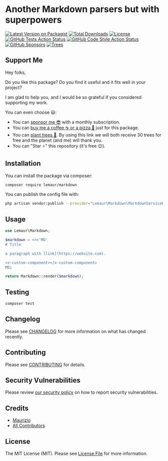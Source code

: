# Another Markdown parsers but with superpowers

[![Latest Version on Packagist](https://img.shields.io/packagist/v/lemaur/markdown.svg?style=flat-square)](https://packagist.org/packages/lemaur/markdown)
[![Total Downloads](https://img.shields.io/packagist/dt/lemaur/markdown.svg?style=flat-square)](https://packagist.org/packages/lemaur/markdown)
[![License](https://img.shields.io/packagist/l/lemaur/markdown.svg?style=flat-square&color=yellow)](https://github.com/leMaur/markdown/blob/main/LICENSE.md)
[![GitHub Tests Action Status](https://img.shields.io/github/workflow/status/lemaur/markdown/Tests?label=tests&style=flat-square)](https://github.com/lemaur/markdown/actions?query=workflow%3Atests+branch%3Amain)
[![GitHub Code Style Action Status](https://img.shields.io/github/workflow/status/lemaur/markdown/Check%20&%20fix%20styling?label=code%20style&style=flat-square)](https://github.com/lemaur/markdown/actions?query=workflow%3A"Check+%26+fix+styling"+branch%3Amain)
[![GitHub Sponsors](https://img.shields.io/github/sponsors/lemaur?style=flat-square&color=ea4aaa)](https://github.com/sponsors/leMaur)
[![Trees](https://img.shields.io/badge/dynamic/json?color=yellowgreen&style=flat-square&label=Trees&query=%24.total&url=https%3A%2F%2Fpublic.offset.earth%2Fusers%2Flemaur%2Ftrees)](https://ecologi.com/lemaur?r=6012e849de97da001ddfd6c9)

## Support Me

Hey folks,

Do you like this package? Do you find it useful and it fits well in your project?

I am glad to help you, and I would be so grateful if you considered supporting my work.

You can even choose 😃:
* You can [sponsor me 😎](https://github.com/sponsors/leMaur) with a monthly subscription.
* You can [buy me a coffee ☕ or a pizza 🍕](https://github.com/sponsors/leMaur?frequency=one-time&sponsor=leMaur) just for this package.
* You can [plant trees 🌴](https://ecologi.com/lemaur?r=6012e849de97da001ddfd6c9). By using this link we will both receive 30 trees for free and the planet (and me) will thank you. 
* You can "Star ⭐" this repository (it's free 😉).

## Installation

You can install the package via composer:

```bash
composer require lemaur/markdown
```

You can publish the config file with:
```bash
php artisan vendor:publish --provider="Lemaur\Markdown\MarkdownServiceProvider" --tag="markdown-config"
```

## Usage

```php
use Lemaur\Markdown;

$markdown = <<<'MD'
# Title

a paragraph with [link](https://website.com).

<x-custom-component></x-custom-component>
MD;

return Markdown::render($markdown);
```

## Testing

```bash
composer test
```

## Changelog

Please see [CHANGELOG](CHANGELOG.md) for more information on what has changed recently.

## Contributing

Please see [CONTRIBUTING](.github/CONTRIBUTING.md) for details.

## Security Vulnerabilities

Please review [our security policy](../../security/policy) on how to report security vulnerabilities.

## Credits

- [Maurizio](https://github.com/leMaur)
- [All Contributors](../../contributors)

## License

The MIT License (MIT). Please see [License File](LICENSE.md) for more information.
